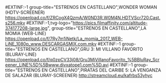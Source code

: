 #EXTINF:-1 group-title="ESTRENOS EN CASTELLANO",WONDER WOMAN (HDTV-SCREENER)
https://openload.co/f/ZRCogX4QzmA/W0ND3R.W0M4N.HDTVScr720.Cast.s256.mkv
#EXTINF:-1,tvg-logo="https://pics.filmaffinity.com/altitude-374177208-large.jpg", group-title="ESTRENOS EN CASTELLANO",LA MOMIA (WEB-LINE)
https://openload.co/f/7Ry7m1iNetk/La_momia_2017_WEB-LiNE_1080p_www.DESCARGASMIX.com.mkv
#EXTINF:-1 group-title="ESTRENOS EN CASTELLANO",GRU 3: MI VILLANO FAVORITO (BLURAY-LINE)
https://openload.co/f/q0zpCV33j08/Gru3MiVillanoFavorito_%5BBluRay_Screener_LINE%5D%5Bwww.divxatope1.com%5D.avi
#EXTINF:-1 group-title="ESTRENOS EN CASTELLANO",PIRATAS DEL CARIBE 5: LA VENGANZA DE SALAZAR (BLURAY-SCREENER)
http://streamcloud.eu/kafrbs53yhyc
